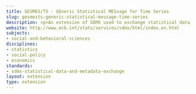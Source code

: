 ```yaml
---
title: GESMES/TS - GEneric Statistical MESsage for Time Series
slug: gesmests-generic-statistical-message-time-series
description: <p>An extension of SDMX used to exchange statistical data and metadata.</p>
website: http://www.ecb.int/stats/services/sdmx/html/index.en.html
subjects:
- social-and-behavioral-sciences
disciplines:
- statistics
- social-policy
- economics
standards:
- sdmx-statistical-data-and-metadata-exchange
layout: extension
type: extension
---
```


